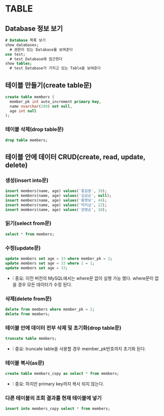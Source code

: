 # TABLE

## Database 정보 보기
```sql
# Database 목록 보기
show databases;
  # 권한이 있는 Database를 보여준다
use test;
  # test Database에 접근한다
show tables;
  # test Database가 가지고 있는 Table을 보여준다
```

## 테이블 만들기(create table문)
```sql
create table members (
  member_pk int auto_increment primary key,
  name nvarchar(200) not null,
  age int null
);
```

### 테이블 삭제(drop table문)
```sql
drop table members;
```

## 테이블 안에 데이터 CRUD(create, read, update, delete)
### 생성(insert into문)
```sql
insert members(name, age) values('홍길동', 39);
insert members(name, age) values('김삼순', null);
insert members(name, age) values('홍명보', 44);
insert members(name, age) values('박지삼', 22);
insert members(name, age) values('권명순', 10);
```

### 읽기(select from문)
```sql
select * from members;
```

### 수정(update문)
```sql
update members set age = 33 where member_pk = 2;
update members set age = 33 where 1 = 1;
update members set age = 33;
```
* ❕ 중요: 이전 버전의 MySQL에서는 where문 없이 실행 가능 했다. where문이 없을 경우 모든 데이터가 수정 된다.

### 삭제(delete from문)
```sql
delete from members where member_pk = 2;
delete from members;
```

### 테이블 안에 데이터 전부 삭제 및 초기화(drop table문)
```sql
truncate table members;
```
* ❕ 중요: truncate table을 사용할 경우 member_pk번호까지 초기화 된다.

### 테이블 복사(as문)
```sql
create table members_copy as select * from members;
```
* ❕ 중요: 하지만 primary key까지 복사 되지 않는다.

### 다른 테이블의 조회 결과를 현재 테이블에 넣기
```sql
insert into members_copy select * from members;
```

